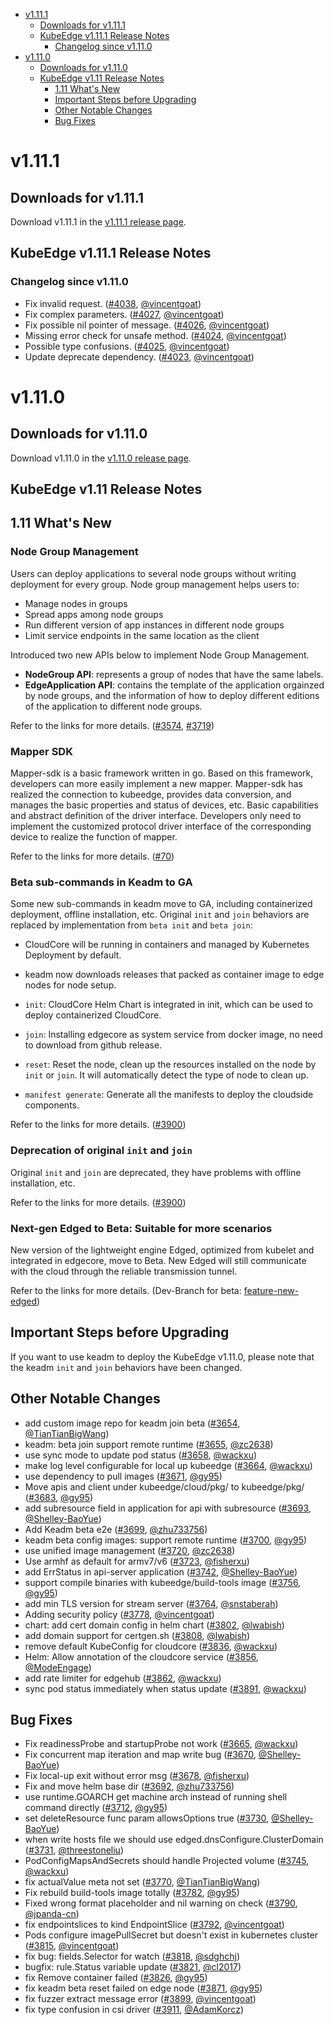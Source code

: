 
* [v1.11.1](#v1111)
    * [Downloads for v1.11.1](#downloads-for-v1111)
    * [KubeEdge v1.11.1 Release Notes](#kubeedge-v1111-release-notes)
        * [Changelog since v1.11.0](#changelog-since-v1110)
* [v1.11.0](#v1110)
    * [Downloads for v1.11.0](#downloads-for-v1110)
    * [KubeEdge v1.11 Release Notes](#kubeedge-v111-release-notes)
        * [1.11 What's New](#111-whats-new)
        * [Important Steps before Upgrading](#important-steps-before-upgrading)
        * [Other Notable Changes](#other-notable-changes)
        * [Bug Fixes](#bug-fixes)


# v1.11.1

## Downloads for v1.11.1

Download v1.11.1 in the [v1.11.1 release page](https://github.com/kubeedge/kubeedge/releases/tag/v1.11.1).

## KubeEdge v1.11.1 Release Notes

### Changelog since v1.11.0

- Fix invalid request. ([#4038](https://github.com/kubeedge/kubeedge/pull/4038), [@vincentgoat](https://github.com/vincentgoat))
- Fix complex parameters. ([#4027](https://github.com/kubeedge/kubeedge/pull/4027), [@vincentgoat](https://github.com/vincentgoat))
- Fix possible nil pointer of message. ([#4026](https://github.com/kubeedge/kubeedge/pull/4026), [@vincentgoat](https://github.com/vincentgoat))
- Missing error check for unsafe method. ([#4024](https://github.com/kubeedge/kubeedge/pull/4024), [@vincentgoat](https://github.com/vincentgoat))
- Possible type confusions. ([#4025](https://github.com/kubeedge/kubeedge/pull/4025), [@vincentgoat](https://github.com/vincentgoat))
- Update deprecate dependency. ([#4023](https://github.com/kubeedge/kubeedge/pull/4023), [@vincentgoat](https://github.com/vincentgoat))

    

# v1.11.0

## Downloads for v1.11.0

Download v1.11.0 in the [v1.11.0 release page](https://github.com/kubeedge/kubeedge/releases/tag/v1.11.0).

## KubeEdge v1.11 Release Notes

## 1.11 What's New

### Node Group Management

Users can deploy applications to several node groups without writing deployment for every group. Node group management helps users to:

- Manage nodes in groups
- Spread apps among node groups 
- Run different version of app instances in different node groups
- Limit service endpoints in the same location as the client

Introduced two new APIs below to implement Node Group Management.

- **NodeGroup API**: represents a group of nodes that have the same labels.
- **EdgeApplication API**: contains the template of the application orgainzed by node groups, and the information of how to deploy different editions of the application to different node groups.

Refer to the links for more details.
([#3574](https://github.com/kubeedge/kubeedge/pull/3574), [#3719](https://github.com/kubeedge/kubeedge/pull/3719))


### Mapper SDK

Mapper-sdk is a basic framework written in go. Based on this framework, developers can more easily implement a new mapper.
Mapper-sdk has realized the connection to kubeedge, provides data conversion, and manages the basic properties and status of devices, etc. 
Basic capabilities and abstract definition of the driver interface. Developers only need to implement the 
customized protocol driver interface of the corresponding device to realize the function of mapper.

Refer to the links for more details.
([#70](https://github.com/kubeedge/mappers-go/pull/70))



### Beta sub-commands in Keadm to GA

Some new sub-commands in keadm move to GA, including containerized deployment, offline installation, etc.
Original `init` and `join` behaviors are replaced by implementation from `beta init` and `beta join`:
- CloudCore will be running in containers and managed by Kubernetes Deployment by default.
- keadm now downloads releases that packed as container image to edge nodes for node setup.

- `init`: CloudCore Helm Chart is integrated in init, which can be used to deploy containerized CloudCore.

- `join`: Installing edgecore as system service from docker image, no need to download from github release.

- `reset`: Reset the node, clean up the resources installed on the node by `init` or `join`. It will automatically detect the type of node to clean up.

- `manifest generate`: Generate all the manifests to deploy the cloudside components.


Refer to the links for more details.
([#3900](https://github.com/kubeedge/kubeedge/pull/3900))

### Deprecation of original `init` and `join`

Original `init` and `join` are deprecated, they have problems with offline installation, etc.

Refer to the links for more details.
([#3900](https://github.com/kubeedge/kubeedge/pull/3900))

### Next-gen Edged to Beta: Suitable for more scenarios

New version of the lightweight engine Edged, optimized from kubelet and integrated in edgecore, move to Beta.
New Edged will still communicate with the cloud through the reliable transmission tunnel.

Refer to the links for more details.
(Dev-Branch for beta: [feature-new-edged](https://github.com/kubeedge/kubeedge/tree/feature-new-edged))


## Important Steps before Upgrading

If you want to use keadm to deploy the KubeEdge v1.11.0, please note that the keadm `init` and `join` behaviors have been changed.

## Other Notable Changes
- add custom image repo for keadm join beta ([#3654](https://github.com/kubeedge/kubeedge/pull/3654), [@TianTianBigWang](https://github.com/TianTianBigWang))
- keadm: beta join support remote runtime ([#3655](https://github.com/kubeedge/kubeedge/pull/3655), [@zc2638](https://github.com/zc2638))
- use sync mode to update pod status ([#3658](https://github.com/kubeedge/kubeedge/pull/3658), [@wackxu](https://github.com/wackxu))
- make log level configurable for local up kubeedge ([#3664](https://github.com/kubeedge/kubeedge/pull/3664), [@wackxu](https://github.com/wackxu))
- use dependency to pull images ([#3671](https://github.com/kubeedge/kubeedge/pull/3671), [@gy95](https://github.com/gy95))
- Move apis and client under kubeedge/cloud/pkg/ to kubeedge/pkg/ ([#3683](https://github.com/kubeedge/kubeedge/pull/3683), [@gy95](https://github.com/gy95))
- add subresource field in application for api with subresource ([#3693](https://github.com/kubeedge/kubeedge/pull/3693), [@Shelley-BaoYue](https://github.com/Shelley-BaoYue))
- Add Keadm beta e2e ([#3699](https://github.com/kubeedge/kubeedge/pull/3699), [@zhu733756](https://github.com/zhu733756))
- keadm beta config images: support remote runtime ([#3700](https://github.com/kubeedge/kubeedge/pull/3700), [@gy95](https://github.com/gy95))
- use unified image management ([#3720](https://github.com/kubeedge/kubeedge/pull/3720), [@zc2638](https://github.com/zc2638))
- Use armhf as default for armv7/v6 ([#3723](https://github.com/kubeedge/kubeedge/pull/3723), [@fisherxu](https://github.com/fisherxu))
- add ErrStatus in api-server application ([#3742](https://github.com/kubeedge/kubeedge/pull/3742), [@Shelley-BaoYue](https://github.com/Shelley-BaoYue))
- support compile binaries with kubeedge/build-tools image ([#3756](https://github.com/kubeedge/kubeedge/pull/3756), [@gy95](https://github.com/gy95))
- add min TLS version for stream server ([#3764](https://github.com/kubeedge/kubeedge/pull/3764), [@snstaberah](https://github.com/snstaberah))
- Adding security policy ([#3778](https://github.com/kubeedge/kubeedge/pull/3778), [@vincentgoat](https://github.com/vincentgoat))
- chart: add cert domain config in helm chart ([#3802](https://github.com/kubeedge/kubeedge/pull/3802), [@lwabish](https://github.com/lwabish))
- add domain support for certgen.sh ([#3808](https://github.com/kubeedge/kubeedge/pull/3808), [@lwabish](https://github.com/lwabish))
- remove default KubeConfig for cloudcore ([#3836](https://github.com/kubeedge/kubeedge/pull/3836), [@wackxu](https://github.com/wackxu))
- Helm: Allow annotation of the cloudcore service ([#3856](https://github.com/kubeedge/kubeedge/pull/3856), [@ModeEngage](https://github.com/ModeEngage))
- add rate limiter for edgehub ([#3862](https://github.com/kubeedge/kubeedge/pull/3862), [@wackxu](https://github.com/wackxu))
- sync pod status immediately when status update ([#3891](https://github.com/kubeedge/kubeedge/pull/3891), [@wackxu](https://github.com/wackxu))


## Bug Fixes
- Fix readinessProbe and startupProbe not work ([#3665](https://github.com/kubeedge/kubeedge/pull/3665), [@wackxu](https://github.com/wackxu))
- Fix concurrent map iteration and map write bug ([#3670](https://github.com/kubeedge/kubeedge/pull/3670), [@Shelley-BaoYue](https://github.com/Shelley-BaoYue))
- Fix local-up exit without error msg ([#3678](https://github.com/kubeedge/kubeedge/pull/3678), [@fisherxu](https://github.com/fisherxu))
- Fix and move helm base dir ([#3692](https://github.com/kubeedge/kubeedge/pull/3692), [@zhu733756](https://github.com/zhu733756))
- use runtime.GOARCH get machine arch instead of running shell command directly ([#3712](https://github.com/kubeedge/kubeedge/pull/3712), [@gy95](https://github.com/gy95))
- set deleteResource func param allowsOptions true ([#3730](https://github.com/kubeedge/kubeedge/pull/3730), [@Shelley-BaoYue](https://github.com/Shelley-BaoYue))
- when write hosts file we should use edged.dnsConfigure.ClusterDomain ([#3731](https://github.com/kubeedge/kubeedge/pull/3731), [@threestoneliu](https://github.com/threestoneliu))
- PodConfigMapsAndSecrets should handle Projected volume ([#3745](https://github.com/kubeedge/kubeedge/pull/3745), [@wackxu](https://github.com/wackxu))
- fix actualValue meta not set ([#3770](https://github.com/kubeedge/kubeedge/pull/3770), [@TianTianBigWang](https://github.com/TianTianBigWang))
- Fix rebuild build-tools image totally ([#3782](https://github.com/kubeedge/kubeedge/pull/3782), [@gy95](https://github.com/gy95))
- Fixed wrong format placeholder and nil warning on check ([#3790](https://github.com/kubeedge/kubeedge/pull/3790), [@jpanda-cn](https://github.com/jpanda-cn))
- fix endpointslices to kind EndpointSlice ([#3792](https://github.com/kubeedge/kubeedge/pull/3792), [@vincentgoat](https://github.com/vincentgoat))
- Pods configure imagePullSecret but doesn't exist in kubernetes cluster ([#3815](https://github.com/kubeedge/kubeedge/pull/3815), [@vincentgoat](https://github.com/vincentgoat))
- fix bug: fields.Selector for watch ([#3818](https://github.com/kubeedge/kubeedge/pull/3818), [@sdghchj](https://github.com/sdghchj))
- bugfix: rule.Status variable update ([#3821](https://github.com/kubeedge/kubeedge/pull/3821), [@cl2017](https://github.com/cl2017))
- fix Remove container failed ([#3826](https://github.com/kubeedge/kubeedge/pull/3826), [@gy95](https://github.com/gy95))
- fix keadm beta reset failed on edge node ([#3871](https://github.com/kubeedge/kubeedge/pull/3871), [@gy95](https://github.com/gy95))
- fix fuzzer extract message error ([#3899](https://github.com/kubeedge/kubeedge/pull/3899), [@vincentgoat](https://github.com/vincentgoat))
- fix type confusion in csi driver ([#3911](https://github.com/kubeedge/kubeedge/pull/3911), [@AdamKorcz](https://github.com/AdamKorcz))
